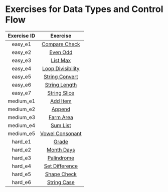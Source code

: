 # Exercises for Data Types and Control Flow
| **Exercise ID** | **Exercise** |
|:---------------:|:-------------------:|
| easy_e1 | [Compare Check](https://github.com/ByteAcademyCo/Introduction-And-Environment/tree/master/exercises/data_types_and_control_flow/1_compare_check) |
| easy_e2 | [Even Odd](https://github.com/ByteAcademyCo/Introduction-And-Environment/tree/master/exercises/data_types_and_control_flow/1_even_odd) |
| easy_e3 | [List Max](https://github.com/ByteAcademyCo/Introduction-And-Environment/tree/master/exercises/data_types_and_control_flow/1_list_max) |
| easy_e4 | [Loop Divisibility](https://github.com/ByteAcademyCo/Introduction-And-Environment/tree/master/exercises/data_types_and_control_flow/1_loop_divisibility) |
| easy_e5 | [String Convert](https://github.com/ByteAcademyCo/Introduction-And-Environment/tree/master/exercises/data_types_and_control_flow/1_string_convert) |
| easy_e6 | [String Length](https://github.com/ByteAcademyCo/Introduction-And-Environment/tree/master/exercises/data_types_and_control_flow/1_string_length) |
| easy_e7 | [String Slice](https://github.com/ByteAcademyCo/Introduction-And-Environment/tree/master/exercises/data_types_and_control_flow/1_string_slice) |
| medium_e1 | [Add Item](https://github.com/ByteAcademyCo/Introduction-And-Environment/tree/master/exercises/data_types_and_control_flow/2_add_item) |
| medium_e2 | [Append](https://github.com/ByteAcademyCo/Introduction-And-Environment/tree/master/exercises/data_types_and_control_flow/2_append) |
| medium_e3 | [Farm Area](https://github.com/ByteAcademyCo/Introduction-And-Environment/tree/master/exercises/data_types_and_control_flow/2_farm_area) |
| medium_e4 | [Sum List](https://github.com/ByteAcademyCo/Introduction-And-Environment/tree/master/exercises/data_types_and_control_flow/2_sum_list) |
| medium_e5 | [Vowel Consonant](https://github.com/ByteAcademyCo/Introduction-And-Environment/tree/master/exercises/data_types_and_control_flow/2_vowel_consonant) |
| hard_e1 | [Grade](https://github.com/ByteAcademyCo/Introduction-And-Environment/tree/master/exercises/data_types_and_control_flow/3_grade) |
| hard_e2 | [Month Days](https://github.com/ByteAcademyCo/Introduction-And-Environment/tree/master/exercises/data_types_and_control_flow/3_month_days) |
| hard_e3 | [Palindrome](https://github.com/ByteAcademyCo/Introduction-And-Environment/tree/master/exercises/data_types_and_control_flow/3_palindrome) |
| hard_e4 | [Set Difference](https://github.com/ByteAcademyCo/Introduction-And-Environment/tree/master/exercises/data_types_and_control_flow/3_set_difference) |
| hard_e5 | [Shape Check](https://github.com/ByteAcademyCo/Introduction-And-Environment/tree/master/exercises/data_types_and_control_flow/3_shape_check) |
| hard_e6 | [String Case](https://github.com/ByteAcademyCo/Introduction-And-Environment/tree/master/exercises/data_types_and_control_flow/3_string_case) |
